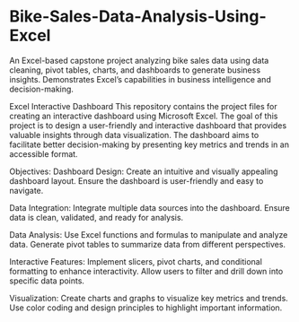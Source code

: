 # Bike-Sales-Data-Analysis-Using-Excel
An Excel-based capstone project analyzing bike sales data using data cleaning, pivot tables, charts, and dashboards to generate business insights. Demonstrates Excel’s capabilities in business intelligence and decision-making.


Excel Interactive Dashboard
This repository contains the project files for creating an interactive dashboard using Microsoft Excel. The goal of this project is to design a user-friendly and interactive dashboard that provides valuable insights through data visualization. The dashboard aims to facilitate better decision-making by presenting key metrics and trends in an accessible format.

Objectives:
Dashboard Design:
Create an intuitive and visually appealing dashboard layout. Ensure the dashboard is user-friendly and easy to navigate.

Data Integration:
Integrate multiple data sources into the dashboard. Ensure data is clean, validated, and ready for analysis.

Data Analysis:
Use Excel functions and formulas to manipulate and analyze data. Generate pivot tables to summarize data from different perspectives.

Interactive Features:
Implement slicers, pivot charts, and conditional formatting to enhance interactivity. Allow users to filter and drill down into specific data points.

Visualization:
Create charts and graphs to visualize key metrics and trends. Use color coding and design principles to highlight important information.
